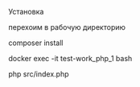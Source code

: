 Установка

перехоим в рабочую директорию

composer install 

docker exec -it test-work_php_1 bash

php src/index.php
